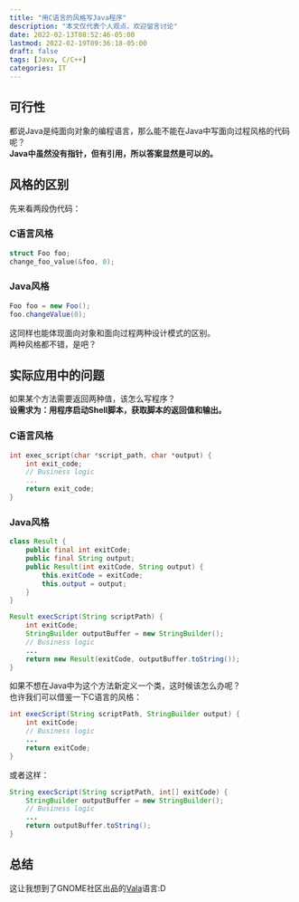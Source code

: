 ```yaml
---
title: "用C语言的风格写Java程序"
description: "本文仅代表个人观点，欢迎留言讨论"
date: 2022-02-13T08:52:46-05:00
lastmod: 2022-02-19T09:36:18-05:00
draft: false
tags: [Java, C/C++]
categories: IT
---
```


## 可行性
都说Java是纯面向对象的编程语言，那么能不能在Java中写面向过程风格的代码呢？  
**Java中虽然没有指针，但有引用，所以答案显然是可以的。**
## 风格的区别
先来看两段伪代码：    
### C语言风格
```c
struct Foo foo;
change_foo_value(&foo, 0);
```
### Java风格
```java
Foo foo = new Foo();
foo.changeValue(0);
```
这同样也能体现面向对象和面向过程两种设计模式的区别。  
两种风格都不错，是吧？
## 实际应用中的问题
如果某个方法需要返回两种值，该怎么写程序？  
**设需求为：用程序启动Shell脚本，获取脚本的返回值和输出。**
### C语言风格
```c
int exec_script(char *script_path, char *output) {
	int exit_code;
	// Business logic
	...
	return exit_code;
}
```
### Java风格
```java
class Result {
	public final int exitCode;
	public final String output;
	public Result(int exitCode, String output) {
		this.exitCode = exitCode;
		this.output = output;
	}
}

Result execScript(String scriptPath) {
	int exitCode;
	StringBuilder outputBuffer = new StringBuilder();
	// Business logic
	...
	return new Result(exitCode, outputBuffer.toString());
}
```
如果不想在Java中为这个方法新定义一个类，这时候该怎么办呢？  
也许我们可以借鉴一下C语言的风格：
```java
int execScript(String scriptPath, StringBuilder output) {
	int exitCode;
	// Business logic
	...
	return exitCode;
}
```
或者这样：
```java
String execScript(String scriptPath, int[] exitCode) {
	StringBuilder outputBuffer = new StringBuilder();
	// Business logic
	...
	return outputBuffer.toString();
}
```

## 总结
这让我想到了GNOME社区出品的[Vala](https://wiki.gnome.org/Projects/Vala)语言:D